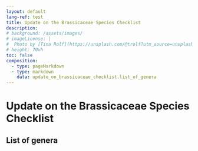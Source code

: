 ```yaml
---
layout: default
lang-ref: test
title: Update on the Brassicaceae Species Checklist
description: 
# background: /assets/images/
# imageLicense: |
#  Photo by [Tina Rolf](https://unsplash.com/@trolf?utm_source=unsplash&amp;utm_medium=referral&amp;utm_content=creditCopyText) on [Unsplash](https://unsplash.com/?utm_source=unsplash&utm_medium=referral&utm_content=creditCopyText)
# height: 70vh
toc: false
composition:
  - type: pageMarkdown
  - type: markdown
    data: update_on_brassicaceae_checklist.list_of_genera
---
```


# Update on the Brassicaceae Species Checklist 

## List of genera
